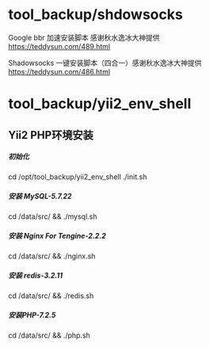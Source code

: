 # tool_backup/shdowsocks
Google bbr 加速安装脚本 感谢秋水逸冰大神提供 https://teddysun.com/489.html

Shadowsocks 一键安装脚本（四合一）感谢秋水逸冰大神提供 https://teddysun.com/486.html

# tool_backup/yii2_env_shell
## Yii2 PHP环境安装 ##
##### 初始化 #####
cd /opt/tool_backup/yii2_env_shell
./init.sh

##### 安装 MySQL-5.7.22 #####
cd /data/src/ && ./mysql.sh

##### 安装 Nginx For Tengine-2.2.2 #####
cd /data/src/ && ./nginx.sh

##### 安装 redis-3.2.11 #####
cd /data/src/ && ./redis.sh

##### 安装PHP-7.2.5 #####
cd /data/src/ && ./php.sh
